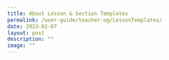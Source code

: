 ```yaml
---
title: About Lesson & Section Templates
permalink: /user-guide/teacher-ug/LessonTemplates/
date: 2023-02-07
layout: post
description: ""
image: ""
---
```

